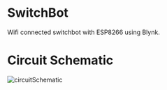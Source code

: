 # SwitchBot
Wifi connected switchbot with ESP8266 using Blynk.

# Circuit Schematic
![circuitSchematic](https://github.com/OmerMert/SwitchBot/assets/47865653/6cc87b43-7c19-44e9-8a59-ec8bdd05ed78)
